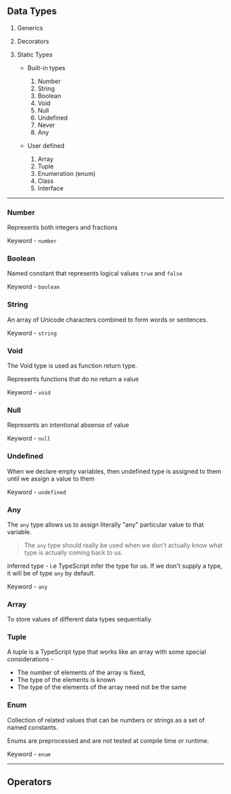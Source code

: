 ## Data Types

1. Generics
2. Decorators
3. Static Types

   - Built-in types

     1. Number
     2. String
     3. Boolean
     4. Void
     5. Null
     6. Undefined
     7. Never
     8. Any

   - User defined

     1. Array
     2. Tuple
     3. Enumeration (enum)
     4. Class
     5. Interface

<hr />

### Number

Represents both integers and fractions

Keyword - `number`

### Boolean

Named constant that represents logical values `true` and `false`

Keyword - `boolean`

### String

An array of Unicode characters combined to form words or sentences.

Keyword - `string`

### Void

The Void type is used as function return type.

Represents functions that do no return a value

Keyword - `void`

### Null

Represents an intentional absense of value

Keyword - `null`

### Undefined

When we declare empty variables, then undefined type is assigned to them until we assign a value to them

Keyword - `undefined`

### Any

The `any` type allows us to assign literally "any" particular value to that variable.

> The `any` type should really be used when we don't actually know what type is actually coming back to us.

inferred type - i.e TypeScript infer the type for us. If we don't supply a type, it will be of type `any` by default.

Keyword - `any`

### Array

To store values of different data types sequentially.

### Tuple

A tuple is a TypeScript type that works like an array with some special considerations -

- The number of elements of the array is fixed,
- The type of the elements is known
- The type of the elements of the array need not be the same

### Enum

Collection of related values that can be numbers or strings as a set of named constants.

Enums are preprocessed and are not tested at compile time or runtime.

Keyword - `enum`

<hr />

## Operators
